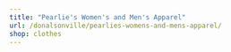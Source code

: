 ```yaml
---
title: "Pearlie's Women's and Men's Apparel"
url: /donalsonville/pearlies-womens-and-mens-apparel/
shop: clothes
---
```

